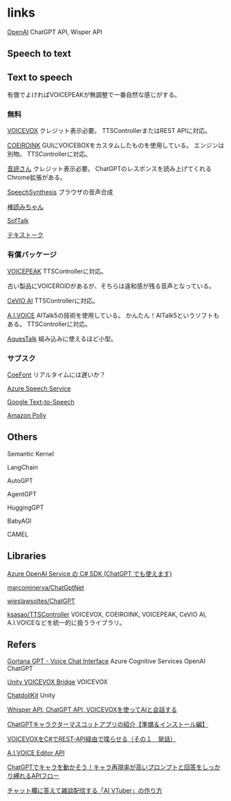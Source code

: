 # links

[OpenAI](https://openai.com/)
ChatGPT API, Wisper API

## Speech to text


## Text to speech

有償でよければVOICEPEAKが無調整で一番自然な感じがする。

### 無料

[VOICEVOX](https://voicevox.hiroshiba.jp/)
クレジット表示必要。
TTSControllerまたはREST APIに対応。

[COEIROINK](https://coeiroink.com/)
GUIにVOICEBOXをカスタムしたものを使用している。
エンジンは別物。
TTSControllerに対応。

[音読さん](https://ondoku3.com/ja/)
クレジット表示必要。
ChatGPTのレスポンスを読み上げてくれるChrome拡張がある。

[SpeechSynthesis](https://developer.mozilla.org/ja/docs/Web/API/SpeechSynthesis)
ブラウザの音声合成

[棒読みちゃん](https://chi.usamimi.info/Program/Application/BouyomiChan/)

[SofTalk](https://w.atwiki.jp/softalk/)

[テキストーク](https://gui.jp.net/textalk/)

### 有償パッケージ

[VOICEPEAK](https://www.ah-soft.com/voice/narrator/)
TTSControllerに対応。

古い製品にVOICEROIDがあるが、そちらは違和感が残る音声となっている。

[CeVIO AI](https://cevio.jp/)
TTSControllerに対応。

[A.I.VOICE](https://aivoice.jp/)
AITalk5の技術を使用している。
かんたん！AITalk5というソフトもある。
TTSControllerに対応。

[AquesTalk](https://www.a-quest.com/products/aquestalk.html)
組み込みに使えるほど小型。

### サブスク

[CoeFont](https://coefont.cloud/)
リアルタイムには遅いか？

[Azure Speech Service](https://learn.microsoft.com/ja-jp/azure/cognitive-services/speech-service/language-support?tabs=stt)

[Google Text-to-Speech](https://cloud.google.com/text-to-speech?hl=ja)

[Amazon Polly](https://aws.amazon.com/jp/polly/)

## Others

Semantic Kernel

LangChain

AutoGPT

AgentGPT

HuggingGPT

BabyAGI

CAMEL

## Libraries

[Azure OpenAI Service の C# SDK (ChatGPT でも使えます)](https://zenn.dev/microsoft/articles/azure-openai-service-csharpsdk)

[marcominerva/ChatGptNet](https://github.com/marcominerva/chatgptnet)

[wieslawsoltes/ChatGPT](https://github.com/wieslawsoltes/chatgpt)

[ksasao/TTSController](https://github.com/ksasao/TTSController)
VOICEVOX, COEIROINK, VOICEPEAK, CeVIO AI, A.I.VOICEなどを統一的に扱うライブラリ。

## Refers

[Gortana GPT - Voice Chat Interface](https://github.com/dasdata/gortanagtp)
Azure Cognitive Services
OpenAI ChatGPT

[Unity VOICEVOX Bridge](https://github.com/mikito/unity-voicevox-bridge)
VOICEVOX

[ChatdollKit](https://github.com/uezo/ChatdollKit/blob/master/README.ja.md)
Unity

[Whisper API, ChatGPT API, VOICEVOXを使ってAIと会話する](https://zenn.dev/umyomyomyon/articles/5f07abe67a289b)

[ChatGPTキャラクターマスコットアプリの紹介【準備＆インストール編】](https://qiita.com/Haruyama_Dev/items/d03cd30b80d96697db2c)

[VOICEVOXをC#でREST-API経由で喋らせる（その１　発話）](https://qiita.com/oyahun/items/e01e56878dc011cdc094)

[A.I.VOICE Editor API](https://aivoice.jp/manual/editor/api.html)

[ChatGPTでキャラを動かそう！キャラ再現率が高いプロンプトと回答をしっかり縛れるAPIフロー](https://zenn.dev/niwatoro/articles/180f6185c382bb)

[チャット欄に答えて雑談配信する「AI VTuber」の作り方](https://zenn.dev/makunugi/articles/a4ed9e142526f2)



